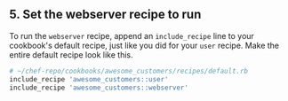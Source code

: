 ## 5. Set the webserver recipe to run

To run the `webserver` recipe, append an `include_recipe` line to your cookbook's default recipe, just like you did for your `user` recipe. Make the entire default recipe look like this.

```ruby
# ~/chef-repo/cookbooks/awesome_customers/recipes/default.rb
include_recipe 'awesome_customers::user'
include_recipe 'awesome_customers::webserver'
```
